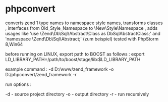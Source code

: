 # phpconvert
converts zend 1 type names to namespace style names, 
transforms classes , interfaces from Old_Style_Namespace to \New\Style\Namespace , 
adds usages like 'use \Zend\Db\Sql\Abstract\Class as DbSqlAbstractClass;' and 'namespace \Zend\Db\Sql\Abstract;' (zum beispiel)
tested with PhpStorm 8,Win64

before running on LINUX, export path to BOOST as follows :
export LD_LIBRARY_PATH=/path/to/boost/stage/lib:$LD_LIBRARY_PATH

example command : -d D:/www/zend_framework -o D:/phpconvert/zend_framework -r

run options : 

-d - source project directory
-o - output directory
-r - run recursively


